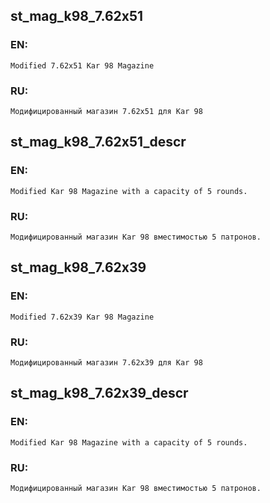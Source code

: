 ## st_mag_k98_7.62x51

### EN:
```
Modified 7.62x51 Kar 98 Magazine
```

### RU:
```
Модифицированный магазин 7.62x51 для Kar 98
```
## st_mag_k98_7.62x51_descr

### EN:
```
Modified Kar 98 Magazine with a capacity of 5 rounds.
```

### RU:
```
Модифицированный магазин Kar 98 вместимостью 5 патронов.
```
## st_mag_k98_7.62x39

### EN:
```
Modified 7.62x39 Kar 98 Magazine
```

### RU:
```
Модифицированный магазин 7.62x39 для Kar 98
```
## st_mag_k98_7.62x39_descr

### EN:
```
Modified Kar 98 Magazine with a capacity of 5 rounds.
```

### RU:
```
Модифицированный магазин Kar 98 вместимостью 5 патронов.
```

